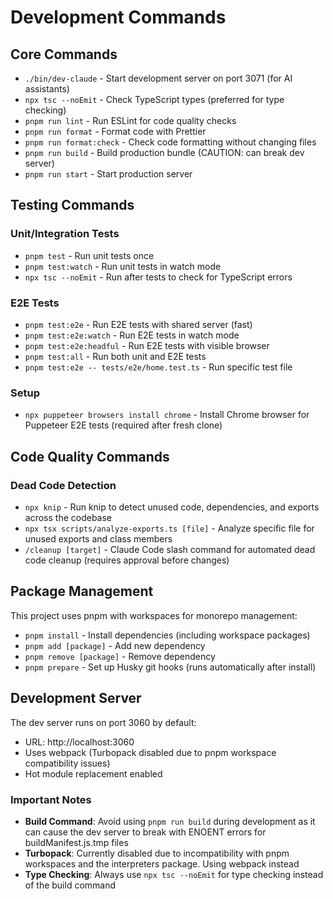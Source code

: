 # Development Commands

## Core Commands

- `./bin/dev-claude` - Start development server on port 3071 (for AI assistants)
- `npx tsc --noEmit` - Check TypeScript types (preferred for type checking)
- `pnpm run lint` - Run ESLint for code quality checks
- `pnpm run format` - Format code with Prettier
- `pnpm run format:check` - Check code formatting without changing files
- `pnpm run build` - Build production bundle (CAUTION: can break dev server)
- `pnpm run start` - Start production server

## Testing Commands

### Unit/Integration Tests

- `pnpm test` - Run unit tests once
- `pnpm test:watch` - Run unit tests in watch mode
- `npx tsc --noEmit` - Run after tests to check for TypeScript errors

### E2E Tests

- `pnpm test:e2e` - Run E2E tests with shared server (fast)
- `pnpm test:e2e:watch` - Run E2E tests in watch mode
- `pnpm test:e2e:headful` - Run E2E tests with visible browser
- `pnpm test:all` - Run both unit and E2E tests
- `pnpm test:e2e -- tests/e2e/home.test.ts` - Run specific test file

### Setup

- `npx puppeteer browsers install chrome` - Install Chrome browser for Puppeteer E2E tests (required after fresh clone)

## Code Quality Commands

### Dead Code Detection

- `npx knip` - Run knip to detect unused code, dependencies, and exports across the codebase
- `npx tsx scripts/analyze-exports.ts [file]` - Analyze specific file for unused exports and class members
- `/cleanup [target]` - Claude Code slash command for automated dead code cleanup (requires approval before changes)

## Package Management

This project uses pnpm with workspaces for monorepo management:

- `pnpm install` - Install dependencies (including workspace packages)
- `pnpm add [package]` - Add new dependency
- `pnpm remove [package]` - Remove dependency
- `pnpm prepare` - Set up Husky git hooks (runs automatically after install)

## Development Server

The dev server runs on port 3060 by default:

- URL: http://localhost:3060
- Uses webpack (Turbopack disabled due to pnpm workspace compatibility issues)
- Hot module replacement enabled

### Important Notes

- **Build Command**: Avoid using `pnpm run build` during development as it can cause the dev server to break with ENOENT errors for buildManifest.js.tmp files
- **Turbopack**: Currently disabled due to incompatibility with pnpm workspaces and the interpreters package. Using webpack instead
- **Type Checking**: Always use `npx tsc --noEmit` for type checking instead of the build command
